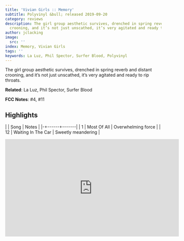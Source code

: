 ```yaml
---
title: 'Vivian Girls :: Memory'
subtitle: Polyvinyl &bull; released 2019-09-20
category: reviews
description: The girl group aesthetic survives, drenched in spring reverb and distant
  crooning, and it’s not just unscathed, it’s very agitated and ready to rip throats.
author: jclacking
image:
  src: ''
index: Memory, Vivian Girls
tags: ''
keywords: La Luz, Phil Spector, Surfer Blood, Polyvinyl
---
```

The girl group aesthetic survives, drenched in spring reverb and distant crooning, and it’s not just unscathed, it’s very agitated and ready to rip throats.<!--more-->

**Related**: La Luz, Phil Spector, Surfer Blood

**FCC Notes**: #4, #11

## Highlights

| | Song | Notes |
|-+------+-------|
| 1 | Most Of All | Overwhelming force |
| 12 | Waiting In The Car | Sweetly meandering |

<div class="tlo-detail-video"><iframe width="560" height="315" src="https://www.youtube.com/embed/BfOKehN4Hm0" frameborder="0" allow="autoplay; encrypted-media" allowfullscreen></iframe></div>

